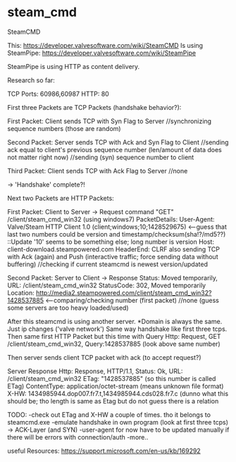 # steam_cmd
SteamCMD

This: https://developer.valvesoftware.com/wiki/SteamCMD
Is using SteamPipe: https://developer.valvesoftware.com/wiki/SteamPipe

SteamPipe is using HTTP as content delivery.


Research so far:

TCP Ports: 60986,60987
HTTP: 80


First three Packets are TCP Packets (handshake behavior?):

First Packet:
Client sends TCP with Syn Flag to Server 
//synchronizing sequence numbers (those are random)

Second Packet:
Server sends TCP with Ack and Syn Flag to Client
//sending ack equal to client's previous sequence number (len/amount of data does not matter right now)
//sending (syn) sequence number to client

Third Packet:
Client sends TCP with Ack Flag to Server
//none

-> 'Handshake' complete?!


Next two Packets are HTTP Packets:

First Packet:
Client to Server -> Request command "GET" /client/steam_cmd_win32 (using windows7)
  PacketDetails:
  User-Agent: Valve/Steam HTTP Client 1.0 (client;windows;10;1428529675) <--guess that last two numbers could be version and timestamp/checksum(sha!?/md5??) ::Update '10' seems to be something else; long number is version
  Host: client-download.steampowered.com
  HeaderEnd: CLRF
also sending TCP with Ack (again) and Push (interactive traffic; force sending data without buffering)
//checking if current steamcmd is newest version/updated

Second Packet:
Server to Client -> Response Status: Moved temporarily, URL: /client/steam_cmd_win32 
  StatusCode: 302, Moved temporarily
  Location:  http://media2.steampowered.com/client/steam_cmd_win32?1428537885 <--comparing/checking number (first packet)
//none (guess some servers are too heavy loaded/used)



After this steamcmd is using another server.
*Domain is always the same. Just ip changes ('valve network') 
Same way handshake like first three tcps.
Then same first HTTP Packet but this time with Query
  Http: Request, GET /client/steam_cmd_win32, Query:1428537885 (look above same number)
  
Then server sends client TCP packet with ack (to accept request?)

Server Response
  Http: Response, HTTP/1.1, Status: Ok, URL: /client/steam_cmd_win32
  ETag:  "1428537885" (so this number is called ETag)
  ContentType:  application/octet-stream (means unknown file format)
  X-HW:  1434985944.dop007.fr7.t,1434985944.cds028.fr7.c (dunno what this should be; tho length is same as Etag but do not guess there is a relation
  
  


  
TODO:
-check out ETag and X-HW a couple of times. tho it belongs to steamcmd.exe
-emulate handshake in own program (look at first three tcps)
  -> ACK-Layer (and SYN)
-user-agent for now have to be updated manually if there will be errors with connection/auth
-more..

useful Resources:
https://support.microsoft.com/en-us/kb/169292





























